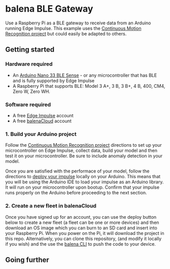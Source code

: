 # balena BLE Gateway
Use a Raspberry Pi as a BLE gateway to receive data from an Arduino running Edge Impulse. This example uses the [Continuous Motion Recognition project](https://docs.edgeimpulse.com/docs/continuous-motion-recognition) but could easily be adapted to others.

## Getting started

### Hardware required
- An [Arduino Nano 33 BLE Sense](https://store.arduino.cc/usa/nano-33-ble-sense) - or any microcontroller that has BLE and is fully supported by Edge Impulse
- A Raspberry Pi that supports BLE: Model 3 A+, 3 B, 3 B+, 4 B, 400, CM4, Zero W, Zero WH.

### Software required
- A free [Edge Impulse](https://www.edgeimpulse.com/) account
- A free [balenaCloud](https://dashboard.balena-cloud.com/signup) account

### 1. Build your Arduino project
Follow the [Continuous Motion Recognition project](https://docs.edgeimpulse.com/docs/continuous-motion-recognition) directions to set up your microcontroller on Edge Impulse, collect data, build your model and then test it on your microcontroller. Be sure to include anomaly detection in your model.

Once you are satisfied with the performace of your model, follow the directions to [deploy your impulse](https://docs.edgeimpulse.com/docs/running-your-impulse-arduino) locally on your Arduino. This means that you will be using the Arduino IDE to load your impulse as an Arduino library. It will run on your microcontroller upon bootup. Confirm that your impulse runs properly on the Arduino before proceeding to the next section.



### 2. Create a new fleet in balenaCloud
Once you have signed up for an account, you can use the deploy button below to create a new fleet (a fleet can be one or more devices) and then download an OS image which you can burn to an SD card and insert into your Raspberry Pi. When you power on the Pi, it will download the project in this repo. Alternatively, you can clone this repository, (and modify it locally if you wish) and the use the [balena CLI](https://www.balena.io/docs/reference/balena-cli/) to push the code to your device.


## Going further
